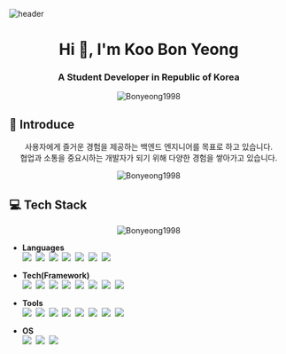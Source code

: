 ![header](https://capsule-render.vercel.app/api?type=soft&color=gradient&height=300&section=header&text=Koo%20Bon%20Yeong&animation=fadeIn&fontSize=85)

<h1 align="center">Hi 👋, I'm Koo Bon Yeong</h1>
<h3 align="center">A Student Developer in Republic of Korea</h3>

<p align="center">
<img align="center" src="https://github-readme-stats.vercel.app/api?username=Bonyeong1998&show_icons=true&locale=en" alt="Bonyeong1998">
</p>

## :facepunch: Introduce
<p align="center">
사용자에게 즐거운 경험을 제공하는 백엔드 엔지니어를 목표로 하고 있습니다.</br>
협업과 소통을 중요시하는 개발자가 되기 위해 다양한 경험을 쌓아가고 있습니다.</br>
</p>

<p align="center"> <img src="https://komarev.com/ghpvc/?username=Bonyeong1998&label=PROFILE+VIEWS" alt="Bonyeong1998"> 

## :computer: Tech Stack
<p align="center"><img align="center" src="https://github-readme-stats.vercel.app/api/top-langs?username=Bonyeong1998&show_icons=true&locale=en&layout=compact" alt="Bonyeong1998" /></p>

<!-- <img src="https://img.shields.io/badge/표시할이름-색상?style=for-the-badge&logo=기술스택아이콘&logoColor=white"> -->

- **Languages** </br>
<img src="https://img.shields.io/badge/-Java-orange?style=flat&logo=java&logoColor=white"></a>&nbsp;
<img src="https://img.shields.io/badge/-Python-%233776AB?style=flat&logo=python&logoColor=white"></a>&nbsp;
<img src="https://img.shields.io/badge/-C%2B%2B-%2300599C?style=flat&logo=cplusplus&logoColor=white"></a>&nbsp;
<img src="https://img.shields.io/badge/-C-%23A8B9CC?style=flat&logo=c&logoColor=white"></a>&nbsp;
<img src="https://img.shields.io/badge/-HTML5-%23E34F26?style=flat&logo=html5&logoColor=white"></a>&nbsp;
<img src="https://img.shields.io/badge/-CSS3-%231572B6?style=flat&logo=css3&logoColor=white"></a>&nbsp;
<img src="https://img.shields.io/badge/-JavaScript-%23F7DF1E?style=flat&logo=javascript&logoColor=white"></a>&nbsp;

- **Tech(Framework)** </br>
<img src="https://img.shields.io/badge/-Spring%20Boot-%236DB33F?style=flat&logo=springboot&logoColor=white"></a>&nbsp;
<img src="https://img.shields.io/badge/-ROS-%2322314E?style=flat&logo=ros&logoColor=white"></a>&nbsp;
<img src="https://img.shields.io/badge/-Android-%233DDC84?style=flat&logo=android&logoColor=white"></a>&nbsp;
<img src="https://img.shields.io/badge/-Arduino-%2300979D?style=flat&logo=arduino&logoColor=white"></a>&nbsp;
<img src="https://img.shields.io/badge/-MySQL-%234479A1?style=flat&logo=mysql&logoColor=white"></a>&nbsp;
<img src="https://img.shields.io/badge/-MariaDB-%23003545?style=flat&logo=mariadb&logoColor=white"></a>&nbsp;
<img src="https://img.shields.io/badge/-Amazon%20AWS-%23232F3E?style=flat&logo=amazonaws&logoColor=white"></a>&nbsp;
<img src="https://img.shields.io/badge/-Naver%20Cloud%20PlatForm-%2303C75A?style=flat&logo=naver&logoColor=white"></a>&nbsp;

- **Tools** </br>
<img src="https://img.shields.io/badge/IntelliJ IDEA-000000?style=flat&logo=IntelliJ IDEA&logoColor=white"/></a>&nbsp;
<img src="https://img.shields.io/badge/PyCharm-000000?style=flat&logo=PyCharm&logoColor=white"/></a>&nbsp;
<img src="https://img.shields.io/badge/Apache NetBeans IDE-1B6AC6?style=flat&logo=apache netbeans ide&logoColor=white"/></a>&nbsp;
<img src="https://img.shields.io/badge/Android Studio-3DDC84?style=flat&logo=Android Studio&logoColor=black"/></a>&nbsp;
<img src="https://img.shields.io/badge/Visual Studio-5C2D91?style=flat&logo=Visual Studio&logoColor=white"/></a>&nbsp;
<img src="https://img.shields.io/badge/Visual Studio Code-007ACC?style=flat&logo=Visual Studio Code&logoColor=white"/></a>&nbsp;
<img src="https://img.shields.io/badge/Git-F05032?style=flat&logo=Git&logoColor=white"/></a>&nbsp;
<img src="https://img.shields.io/badge/GitHub-181717?style=flat&logo=GitHub&logoColor=white"/></a>&nbsp;

- **OS** </br>
<img src="https://img.shields.io/badge/Ubuntu-E95420?style=flat&logo=Ubuntu&logoColor=white"/></a>&nbsp;
<img src="https://img.shields.io/badge/-MacOS-%23000000?style=flat&logo=macos&logoColor=white"/></a>&nbsp;
<img src="https://img.shields.io/badge/Windows-0078D6?style=flat&logo=Windows&logoColor=white"/></a>&nbsp;
  
</div>
